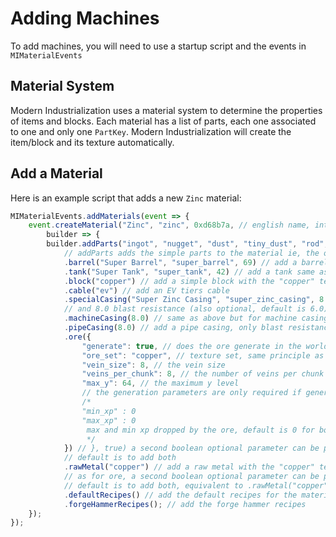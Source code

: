 # Adding Machines
To add machines, you will need to use a startup script and the events in `MIMaterialEvents`

## Material System

Modern Industrialization uses a material system to determine the properties of items and 
blocks. Each material has a list of parts, each one associated to one and only one `PartKey`.
Modern Industrialization will create the item/block and its texture automatically. 

## Add a Material 

Here is an example script that adds a new `Zinc` material:


```javascript
MIMaterialEvents.addMaterials(event => {
    event.createMaterial("Zinc", "zinc", 0xd68b7a, // english name, internal name, and material color in hex
        builder => {
        builder.addParts("ingot", "nugget", "dust", "tiny_dust", "rod", "gear", "ring", "blade", "rotor", "coil", "plate", "bolt", "large_plate")
            // addParts adds the simple parts to the material ie, the one already defined in MI and that don't need more parameters 
            .barrel("Super Barrel", "super_barrel", 69) // add a barrel with 69 stacks capacity and custom english name and path (both optional)
            .tank("Super Tank", "super_tank", 42) // add a tank same as above but for buckets capacity
            .block("copper") // add a simple block with the "copper" texture (found in "textures/materialsets/blocks") 
            .cable("ev") // add an EV tiers cable 
            .specialCasing("Super Zinc Casing", "super_zinc_casing", 8.0) // add a special casing with custom english name and path (both required) 
            // and 8.0 blast resistance (also optional, default is 6.0)
            .machineCasing(8.0) // same as above but for machine casings but the custom name and path are optional
            .pipeCasing(8.0) // add a pipe casing, only blast resistance can be specified
            .ore({ 
                "generate": true, // does the ore generate in the world
                "ore_set": "copper", // texture set, same principle as for blocks (found in "textures/materialsets/ores")
                "vein_size": 8, // the vein size
                "veins_per_chunk": 8, // the number of veins per chunk
                "max_y": 64, // the maximum y level
                // the generation parameters are only required if generate is true
                /*
                "min_xp" : 0
                "max_xp" : 0
                 max and min xp dropped by the ore, default is 0 for both. Must be zero if the ore drop raw ores 
                 */
            }) // }, true) a second boolean optional parameter can be passed to only add the deepslate or if true or normal ore if false
            // default is to add both
            .rawMetal("copper") // add a raw metal with the "copper" texture (found in "textures/materialsets/raw"), same principle as for blocks
            // as for ore, a second boolean optional parameter can be passed to only add the raw ore block if true or the raw ore item if false
            // default is to add both, equivalent to .rawMetal("copper", true).rawMetal("copper", false)
            .defaultRecipes() // add the default recipes for the material (crafting, smelting and machines)
            .forgeHammerRecipes(); // add the forge hammer recipes 
    });
});
```